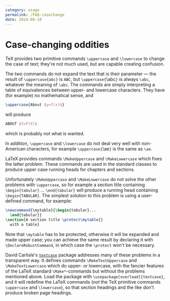 ```yaml
---
category: usage
permalink: /FAQ-casechange
date: 2014-06-10
---
```


# Case-changing oddities

TeX provides two primitive commands `\uppercase` and
`\lowercase` to change the case of text; they're not much used, but
are capable creating confusion.

The two commands do not expand the text that is their parameter&nbsp;&mdash;
the result of `\uppercase{abc}` is `ABC`, but
`\uppercase{`\abc`}` is always `\abc`, whatever the
meaning of `\abc`.  The commands are simply interpreting a table of
equivalences between upper- and lowercase characters.
They have (for example) no mathematical sense, and
```latex
\uppercase{About $y=f(x)$}
```
will produce
```latex
ABOUT $Y=F(X)$
```
which is probably not what is wanted.

In addition, `\uppercase` and `\lowercase` do not deal very well
with non-American characters, for example
`\uppercase{`\ae`}` is the same as `\ae`.

LaTeX provides commands `\MakeUppercase` and `\MakeLowercase`
which fixes the latter problem.  These commands are used in the
standard classes to produce upper case running heads for chapters
and sections.

Unfortunately `\MakeUppercase` and `\MakeLowercase` do not solve
the other problems with `\uppercase`, so for example a section
title containing `\begin{tabular}` &hellip;
`\end{tabular}` will produce a running head containing
`\begin{TABULAR}`.  The simplest solution to this problem is
using a user-defined command, for example: 
```latex
\newcommand{\mytable}{\begin{tabular}...
  \end{tabular}}
\section{A section title \protect\mytable{}
  with a table}
```
Note that `\mytable` has to be protected, otherwise it will be
expanded and made upper case; you can achieve the same result by
declaring it with `\DeclareRobustCommand`, in which case the
`\protect` won't be necessary.

David Carlisle's [`textcase`](https://ctan.org/pkg/textcase) package
addresses many of these problems in a transparent way.  It defines
commands `\MakeTextUppercase` and `\MakeTextLowercase` which do
upper- or lowercase, with the fancier features of the LaTeX
standard `\Make*`-commands but without the problems
mentioned above.  Load the package with
`\usepackage[overload]{textcase}`, and it will redefine the LaTeX
commands (_not_ the TeX primitive commands `\uppercase` and
`\lowercase`), so that section headings and the like don't produce
broken page headings.

